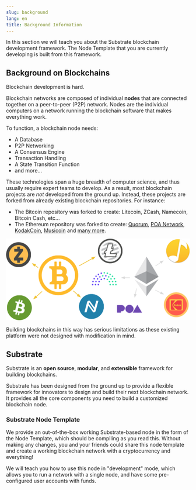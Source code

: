 ```yaml
---
slug: background
lang: en
title: Background Information
---
```


In this section we will teach you about the Substrate blockchain development framework. The Node
Template that you are currently developing is built from this framework.

## Background on Blockchains

Blockchain development is hard.

Blockchain networks are composed of individual **nodes** that are connected together on a
peer-to-peer (P2P) network. Nodes are the individual computers on a network running the blockchain
software that makes everything work.

To function, a blockchain node needs:

- A Database
- P2P Networking
- A Consensus Engine
- Transaction Handling
- A State Transition Function
- and more...

These technologies span a huge breadth of computer science, and thus usually require expert teams to
develop. As a result, most blockchain projects are _not_ developed from the ground up. Instead,
these projects are forked from already existing blockchain repositories. For instance:

- The Bitcoin repository was forked to create: Litecoin, ZCash, Namecoin, Bitcoin Cash, etc...
- The Ethereum repository was forked to create: [Quorum](https://www.goquorum.com/), [POA Network](https://www.poa.network/), [KodakCoin](https://www.kodak.com/US/en/kodakone/default.htm), [Musicoin](https://musicoin.org/) and [many more](https://github.com/ethereum/go-ethereum/network/members).

![Blockchain Project Repository Forks](../assets/forks.png)

Building blockchains in this way has serious limitations as these existing platform were not
designed with modification in mind.

## Substrate

Substrate is an **open source**, **modular**, and **extensible** framework for building blockchains.

Substrate has been designed from the ground up to provide a flexible framework for innovators to
design and build their next blockchain network. It provides all the core components you need to
build a customized blockchain node.

### Substrate Node Template

We provide an out-of-the-box working Substrate-based node in the form of the Node Template, which
should be compiling as you read this. Without making any changes, you and your friends could share
this node template and create a working blockchain network with a cryptocurrency and everything!

We will teach you how to use this node in "development" mode, which allows you to run a network with
a single node, and have some pre-configured user accounts with funds.
